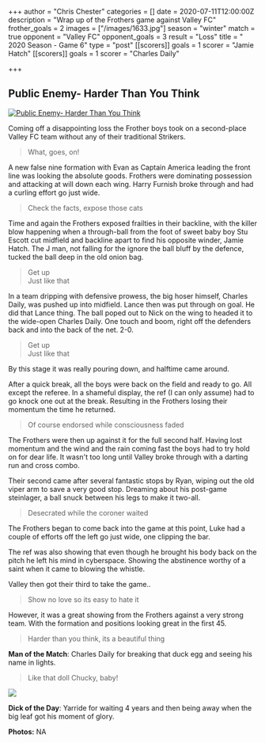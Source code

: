 +++
author = "Chris Chester"
categories = []
date = 2020-07-11T12:00:00Z
description = "Wrap up of the Frothers game against Valley FC"
frother_goals = 2
images = ["/images/1633.jpg"]
season = "winter"
match = true
opponent = "Valley FC"
opponent_goals = 3
result = "Loss"
title = " 2020 Season - Game 6"
type = "post"
[[scorers]]
goals = 1
scorer = "Jamie Hatch"
[[scorers]]
goals = 1
scorer = "Charles Daily"

+++
## Public Enemy- Harder Than You Think

[![Public Enemy- Harder Than You Think](https://img.youtube.com/vi/L4EDy6wTOsg/0.jpg)](https://www.youtube.com/watch?v=L4EDy6wTOsg)

Coming off a disappointing loss the Frother boys took on a second-place Valley FC team without any of their traditional Strikers.

> What, goes, on!

A new false nine formation with Evan as Captain America leading the front line was looking the absolute goods. Frothers were dominating possession and attacking at will down each wing. Harry Furnish broke through and had a curling effort go just wide.

> Check the facts, expose those cats

Time and again the Frothers exposed frailties in their backline, with the killer blow happening when a through-ball from the foot of sweet baby boy Stu Escott cut midfield and backline apart to find his opposite winder, Jamie Hatch. The J man, not falling for the ignore the ball bluff by the defence, tucked the ball deep in the old onion bag.

> Get up  
> Just like that

In a team dripping with defensive prowess, the big hoser himself, Charles Daily, was pushed up into midfield. Lance then was put through on goal. He did that Lance thing. The ball poped out to Nick on the wing to headed it to the wide-open Charles Daily. One touch and boom, right off the defenders back and into the back of the net. 2-0.

> Get up  
> Just like that

By this stage it was really pouring down, and halftime came around.

After a quick break, all the boys were back on the field and ready to go. All except the referee. In a shameful display, the ref (I can only assume) had to go knock one out at the break. Resulting in the Frothers losing their momentum the time he returned.

> Of course endorsed while consciousness faded

The Frothers were then up against it for the full second half. Having lost momentum and the wind and the rain coming fast the boys had to try hold on for dear life. It wasn't too long until Valley broke through with a darting run and cross combo.

Their second came after several fantastic stops by Ryan, wiping out the old viper arm to save a very good stop. Dreaming about his post-game steinlager, a ball snuck between his legs to make it two-all.

> Desecrated while the coroner waited

The Frothers began to come back into the game at this point, Luke had a couple of efforts off the left go just wide, one clipping the bar.

The ref was also showing that even though he brought his body back on the pitch he left his mind in cyberspace. Showing the abstinence worthy of a saint when it came to blowing the whistle.

Valley then got their third to take the game..

> Show no love so its easy to hate it

However, it was a great showing from the Frothers against a very strong team. With the formation and positions looking great in the first 45.

> Harder than you think, its a beautiful thing

**Man of the Match**: Charles Daily for breaking that duck egg and seeing his name in lights.

> Like that doll Chucky, baby!

![](/images/img_20180811_184802.jpg)

**Dick of the Day**: Yarride for waiting 4 years and then being away when the big leaf got his moment of glory.

**Photos:** NA